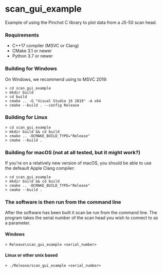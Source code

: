 # scan_gui_example
Example of using the Pinchot C library to plot data from a JS-50 scan head.

### Requirements

- C++17 compiler (MSVC or Clang)
- CMake 3.1 or newer
- Python 3.7 or newer

### Building for Windows

On Windows, we recommend using to MSVC 2019:

```shell
> cd scan_gui_example
> mkdir build
> cd build
> cmake .. -G "Visual Studio 16 2019" -A x64
> cmake --build . --config Release
```

### Building for Linux 

```shell
> cd scan_gui_example
> mkdir build && cd build
> cmake .. -DCMAKE_BUILD_TYPE="Release"
> cmake --build .
```

### Building for macOS (not at all tested, but it might work?)

If you're on a relatively new version of macOS, you should be able to use the defeault Apple Clang compiler:

```shell
> cd scan_gui_example
> mkdir build && cd build
> cmake .. -DCMAKE_BUILD_TYPE="Release"
> cmake --build .
```

### The software is then run from the command line

After the software has been built it scan be run from the command line.  The program takes the serial number 
of the scan head you wish to connect to as a parameter.

#### Windows
```shell
> Release\scan_gui_example <serial_number>
```

#### Linux or other unix based
```shell
> ./Release/scan_gui_example <serial_number>
```
